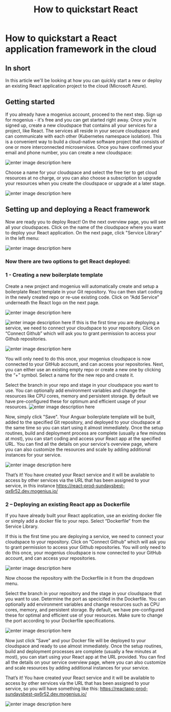 ﻿---
sidebar_position: 6
title: How to quickstart React
slug: develop-react-framework-in-the-cloud
---

# How to quickstart a React application framework in the cloud

## In short

In this article we'll be looking at how you can quíckly start a new or deploy an existing React  application project to the cloud (Microsoft Azure).

## Getting started

If you already have a mogenius account, proceed to the next step. 
Sign up for mogenius - it's free and you can get started right away. Once you're signed up, create a new cloudspace that contains all your services for a project, like React. The services all reside in your secure cloudspace and can communicate with each other (Kubernetes namespace isolation). This is a convenient way to build a cloud-native software project that consists of one or more interconnected microservices. Once you have confirmed your email and phone number, you can create a new cloudspace:

![enter image description here](https://api.mogenius.com/file/id/115e92a0-6daa-4b15-9420-438448351d89)

Choose a name for your cloudspace and select the free tier to get cloud resources at no charge, or you can also choose a subscription to upgrade your resources when you create the cloudspace or upgrade at a later stage.

![enter image description here](https://api.mogenius.com/file/id/a8c2aaca-fbe7-401a-bf63-0c99024e2c94)

## Setting up and deploying a React framework

Now are ready you to deploy React! On the next overview page, you will see all your cloudspaces. Click on the name of the cloudspace where you want to deploy your React application. On the next page, click "Service Library" in the left menu:

![enter image description here](https://api.mogenius.com/file/id/a12d10f1-4b9b-4adb-95ec-db193e1db440)

### Now there are two options to get React deployed: 

### 1 - Creating a new boilerplate template

Create a new project and mogenius will automatically create and setup a boilerplate React template in your Git repository. You can then start coding in the newly created repo or re-use existing code. Click on “Add Service” underneath the React logo on the next page.

![enter image description here](https://api.mogenius.com/file/id/9283ab3f-1867-42a0-8dab-b91566bd8822)

![enter image description here](https://api.mogenius.com/file/id/6a24df90-112d-4d50-b3f4-b457faeb3807)
If this is the first time you are deploying a service, we need to connect your cloudspace to your repository. Click on “Connect Github” which will ask you to grant permission to access your Github repositories.

![enter image description here](https://api.mogenius.com/file/id/88626d92-fa15-4d9e-8598-6a914daa633c)

You will only need to do this once, your mogenius cloudspace is now connected to your GitHub account, and can access your repositories.
Next, you can either use an existing empty repo or create a new one by clicking the “+” symbol. Select a name for the new repo and create it.

Select the branch in your repo and stage in your cloudspace you want to use. You can optionally add environment variables and change the resources like CPU cores, memory and persistent storage. By default we have pre-configured these for optimum and efficient usage of your resources.
![enter image description here](https://api.mogenius.com/file/id/e99ae0ea-d2ab-4a86-857b-00430b9a5c40)

Now, simply click "Save". Your Anguar boilerplate template will be built, added to the specified Git repository, and deployed to your cloudspace at the same time so you can start using it almost immediately. Once the setup routines, build and deployment process are complete (usually a few minutes at most), you can start coding and access your React app at the specified URL. You can find all the details on your service's overview page, where you can also customize the resources and scale by adding additional instances for your service.

![enter image description here](https://api.mogenius.com/file/id/3a8c6249-53d0-468e-a089-987cd7861547)

That’s it! You have created your React service and it will be available to access by other services via the URL that has been assigned to your service, in this instance https://react-prod-sundaysbest-qx6r52.dev.mogenius.io/

### 2 – Deploying an existing React app as Dockerfile

If you have already built your React application, use an existing docker file or simply add a docker file to your repo. Select “Dockerfile” from the Service Library.

If this is the first time you are deploying a service, we need to connect your cloudspace to your repository. Click on “Connect Github” which will ask you to grant permission to access your Github repositories. You will only need to do this once, your mogenius cloudspace is now connected to your GitHub account, and can access your repositories.

![enter image description here](https://api.mogenius.com/file/id/88626d92-fa15-4d9e-8598-6a914daa633c)

Now choose the repository with the Dockerfile in it from the dropdown menu.

Select the branch in your repository and the stage in your cloudspace that you want to use. Determine the port as specicifed in the Dockerfile. You can optionally add environment variables and change resources such as CPU cores, memory, and persistent storage. By default, we have pre-configured these for optimal and efficient use of your resources. Make sure to change the port according to your Dockerfile specifications.

![enter image description here](https://api.mogenius.com/file/id/9efd6b72-1dff-4a25-9efc-9f7e1cfdfb3d)

Now just click "Save" and your Docker file will be deployed to your cloudspace and ready to use almost immediately. Once the setup routines, build and deployment processes are complete (usually a few minutes at most), you can start using your React app at the URL provided. You can find all the details on your service overview page, where you can also customize and scale resources by adding additional instances for your service.

That’s it! You have created your React service and it will be available to access by other services via the URL that has been assigned to your service, so you will have something like this: https://reactapp-prod-sundaysbest-qx6r52.dev.mogenius.io/


![enter image description here](https://api.mogenius.com/file/id/bf6c5471-ffb7-42a5-9adf-922d832f3b98)
